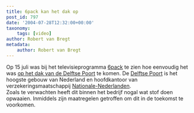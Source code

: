 ```yaml
---
title: 6pack kan het dak op
post_id: 797
date: '2004-07-28T12:32:00+00:00'
taxonomy:
    tags: [video]
author: Robert van Bregt
metadata:
    author: Robert van Bregt
---
```

Op 15 juli was bij het televisieprogramma [6pack](http://www.6pack.tv/) te zien hoe eenvoudig het was [op het dak van de Delftse Poort](http://www.6pack.tv/cnt.asp?c=movies&mid=75&currentpage=1&s=sixfiles) te komen. De [Delftse Poort](http://inghouse.ing.com/intra/nl/buildings/delftsepoort.html) is het hoogste gebouw van Nederland en hoofdkantoor van verzekeringsmaatschappij [Nationale-Nederlanden](http://www.nn.nl/).  
 Zoals te verwachten heeft dit binnen het bedrijf nogal wat stof doen opwaaien. Inmiddels zijn maatregelen getroffen om dit in de toekomst te voorkomen.